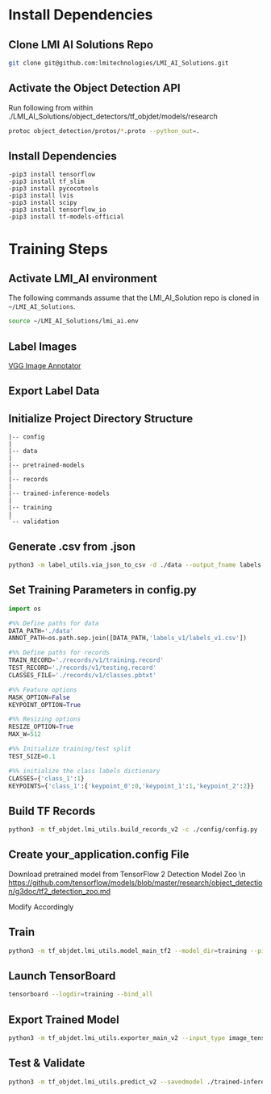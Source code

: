 # Install Dependencies
## Clone LMI AI Solutions Repo
```bash
git clone git@github.com:lmitechnologies/LMI_AI_Solutions.git
```
## Activate the Object Detection API
Run following from within ./LMI_AI_Solutions/object_detectors/tf_objdet/models/research
```bash
protoc object_detection/protos/*.proto --python_out=.
```
## Install Dependencies
    -pip3 install tensorflow
    -pip3 install tf_slim
    -pip3 install pycocotools
    -pip3 install lvis
    -pip3 install scipy
    -pip3 install tensorflow_io
    -pip3 install tf-models-official

# Training Steps

## Activate LMI_AI environment
The following commands assume that the LMI_AI_Solution repo is cloned in `~/LMI_AI_Solutions`.

```bash
source ~/LMI_AI_Solutions/lmi_ai.env 
```

## Label Images

[VGG Image Annotator](https://www.robots.ox.ac.uk/~vgg/software/via/)

## Export Label Data

## Initialize Project Directory Structure

```
|-- config
|
|-- data
|
|-- pretrained-models
|
|-- records
|
|-- trained-inference-models
|
|-- training
|
`-- validation
```

## Generate .csv from .json

``` bash
python3 -m label_utils.via_json_to_csv -d ./data --output_fname labels.csv --label_name=Name --render True --is_mask False --mask_to_bbox False
```

## Set Training Parameters in config.py
``` python
import os

#%% Define paths for data
DATA_PATH='./data'
ANNOT_PATH=os.path.sep.join([DATA_PATH,'labels_v1/labels_v1.csv'])

#%% Define paths for records
TRAIN_RECORD='./records/v1/training.record'
TEST_RECORD='./records/v1/testing.record'
CLASSES_FILE='./records/v1/classes.pbtxt'

#%% Feature options 
MASK_OPTION=False
KEYPOINT_OPTION=True

#%% Resizing options
RESIZE_OPTION=True
MAX_W=512

#%% Initialize training/test split
TEST_SIZE=0.1

#%% initialize the class labels dictionary
CLASSES={'class_1':1}
KEYPOINTS={'class_1':{'keypoint_0':0,'keypoint_1':1,'keypoint_2':2}}

```


## Build TF Records

``` bash
python3 -m tf_objdet.lmi_utils.build_records_v2 -c ./config/config.py
```

## Create your_application.config File
Download pretrained model from TensorFlow 2 Detection Model Zoo \n
https://github.com/tensorflow/models/blob/master/research/object_detection/g3doc/tf2_detection_zoo.md

Modify Accordingly

## Train 

``` bash
python3 -m tf_objdet.lmi_utils.model_main_tf2 --model_dir=training --pipeline_config_path=config/pipeline.config

```

## Launch TensorBoard

``` bash
tensorboard --logdir=training --bind_all
```

## Export Trained Model

``` bash
python3 -m tf_objdet.lmi_utils.exporter_main_v2 --input_type image_tensor --pipeline_config_path ./config/pipeline.config --trained_checkpoint_dir ./training --output_directory ./trained-inference-models
```

## Test & Validate

``` bash
python3 -m tf_objdet.lmi_utils.predict_v2 --savedmodel ./trained-inference-models/saved_model --labels ./records/classes.pbtxt --image ./data/path_to_images --min_dim 1024 --max_dim 1024 --num-classes 2 --min-confidence 0.5 --draw True -s ./data/validation_images -o ./data/validation_images/prediction_results.csv
```